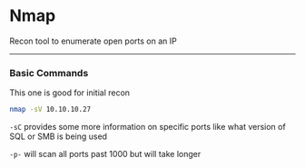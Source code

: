# Nmap

Recon tool to enumerate open ports on an IP

---

### Basic Commands

This one is good for initial recon
```bash
nmap -sV 10.10.10.27
```

`-sC` provides some more information on specific ports like what version of SQL or SMB is being used

`-p-` will scan all ports past 1000 but will take longer
